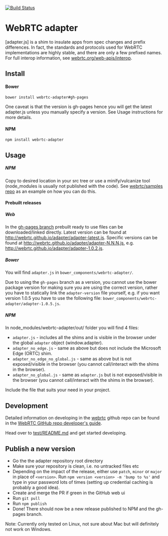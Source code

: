 [![Build Status](https://travis-ci.org/webrtc/adapter.svg)](https://travis-ci.org/webrtc/adapter)

# WebRTC adapter #
[adapter.js] is a shim to insulate apps from spec changes and prefix differences. In fact, the standards and protocols used for WebRTC implementations are highly stable, and there are only a few prefixed names. For full interop information, see [webrtc.org/web-apis/interop](http://www.webrtc.org/web-apis/interop).

## Install ##

#### Bower
```bash
bower install webrtc-adapter#gh-pages
```

One caveat is that the version is gh-pages hence you will get the latest adapter.js unless you manually specify a version. See Usage instructions for more details.

#### NPM
```bash
npm install webrtc-adapter
```

## Usage ##
##### NPM
Copy to desired location in your src tree or use a minify/vulcanize tool (node_modules is usually not published with the code).
See [webrtc/samples repo](https://github.com/webrtc/samples/blob/master/package.json) as an example on how you can do this.

#### Prebuilt releases
##### Web
In the [gh-pages branch](https://github.com/webrtc/adapter/tree/gh-pages) prebuilt ready to use files can be downloaded/linked directly.
Latest version can be found at http://webrtc.github.io/adapter/adapter-latest.js.
Specific versions can be found at http://webrtc.github.io/adapter/adapter-N.N.N.js, e.g. http://webrtc.github.io/adapter/adapter-1.0.2.js.

##### Bower
You will find `adapter.js` in `bower_components/webrtc-adapter/`.

Due to using the `gh-pages` branch as a version, you cannot use the bower package version for making sure you are using the correct version, rather you have to statically link the `adapter-version` file yourself, e.g. if you want version 1.0.5 you have to use the following file: `bower_components/webrtc-adapter/adapter-1.0.5.js`.

##### NPM
In node_modules/webrtc-adapter/out/ folder you will find 4 files:
* `adapter.js` - includes all the shims and is visible in the browser under the global `adapter` object (window.adapter).
* `adapter_no_edge.js` - same as above but does not include the Microsoft Edge (ORTC) shim.
* `adapter_no_edge_no_global.js` - same as above but is not exposed/visible in the browser (you cannot call/interact with the shims in the browser).
* `adapter_no_global.js` - same as `adapter.js` but is not exposed/visible in the browser (you cannot call/interact with the shims in the browser).

Include the file that suits your need in your project.

## Development ##
Detailed information on developing in the [webrtc](https://github.com/webrtc) github repo can be found in the [WebRTC GitHub repo developer's guide](https://docs.google.com/document/d/1tn1t6LW2ffzGuYTK3366w1fhTkkzsSvHsBnOHoDfRzY/edit?pli=1#heading=h.e3366rrgmkdk).

Head over to [test/README.md](https://github.com/webrtc/samples/blob/gh-pages/test/README.md) and get started developing.

## Publish a new version ##
* Go the the adapter repository root directory
* Make sure your repository is clean, i.e. no untracked files etc
* Depending on the impact of the release, either use `patch`, `minor` or `major` in place of `<version>`. Run `npm version <version> -m 'bump to %s'` and type in your password lots of times (setting up credential caching is probably a good idea).
* Create and merge the PR if green in the GitHub web ui
* Run `git pull`
* Run `npm publish`
* Done! There should now be a new release published to NPM and the gh-pages branch.

Note: Currently only tested on Linux, not sure about Mac but will definitely not work on Windows.
